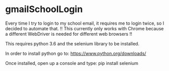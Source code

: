 # gmailSchoolLogin
Every time I try to login to my school email, it requires me to login twice, so I decided to automate that.
!! This currently only works with Chrome because a different WebDriver is needed for different web browsers !!

This requires python 3.6 and the selenium library to be installed.

In order to install python go to: https://www.python.org/downloads/

Once installed, open up a console and type: pip install selenium